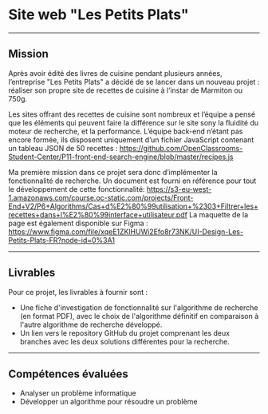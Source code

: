 # Site web "Les Petits Plats"

***
## Mission

Après avoir édité des livres de cuisine pendant plusieurs années, l’entreprise "Les Petits Plats" a décidé de se lancer dans un nouveau projet : réaliser son propre site de recettes de cuisine à l’instar de Marmiton ou 750g. 

Les sites offrant des recettes de cuisine sont nombreux et l’équipe a pensé que les éléments qui peuvent faire la différence sur le site sony la fluidité du moteur de recherche, et la performance.
L’équipe back-end n’étant pas encore formée, ils disposent uniquement d’un fichier JavaScript contenant un tableau JSON de 50 recettes : https://github.com/OpenClassrooms-Student-Center/P11-front-end-search-engine/blob/master/recipes.js

Ma première mission dans ce projet sera donc d’implémenter la fonctionnalité de recherche.
Un document est fourni en référence pour tout le développement de cette fonctionnalité: https://s3-eu-west-1.amazonaws.com/course.oc-static.com/projects/Front-End+V2/P6+Algorithms/Cas+d%E2%80%99utilisation+%2303+Filtrer+les+recettes+dans+l%E2%80%99interface+utilisateur.pdf
La maquette de la page est également disponible sur Figma : https://www.figma.com/file/xqeE1ZKlHUWi2Efo8r73NK/UI-Design-Les-Petits-Plats-FR?node-id=0%3A1

***
## Livrables

Pour ce projet, les livrables à fournir sont :
- Une fiche d'investigation de fonctionnalité sur l'algorithme de recherche (en format PDF), avec le choix de l'algorithme définitif en comparaison à l'autre algorithme de recherche développé.
- Un lien vers le repository GitHub du projet comprenant les deux branches avec les deux solutions différentes pour la recherche.

***
## Compétences évaluées

- Analyser un problème informatique
- Développer un algorithme pour résoudre un problème